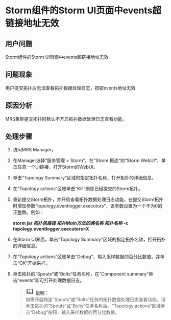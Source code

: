 # Storm组件的Storm UI页面中events超链接地址无效<a name="ZH-CN_TOPIC_0181149862"></a>

## 用户问题<a name="section18305143583116"></a>

Storm组件的Storm UI页面中events超链接地址无效

## 问题现象<a name="section117424454313"></a>

用户提交拓扑后无法查看拓扑数据处理日志，按钮events地址无效

## 原因分析<a name="section1237061220324"></a>

MRS集群提交拓扑时默认不开启拓扑数据处理日志查看功能。

## 处理步骤<a name="section1910962617165"></a>

1.  访问MRS Manager。
2.  在Manager选择“服务管理  \>  Storm“，在“Storm 概述“的“Storm WebUI“，单击任意一个UI链接，打开Storm的WebUI。
3.  单击“Topology Summary“区域的指定拓扑名称，打开拓扑的详细信息。
4.  在“Topology actions“区域单击“Kill“删除已经提交的Storm拓扑。
5.  重新提交Storm拓扑，并开启查看拓扑数据处理日志功能，在提交Storm拓扑时增加参数“topology.eventlogger.executors”，该参数设置为一个不为0的正整数。例如：

    **storm jar  _拓扑包路径 拓扑Main方法的类名称 拓扑名称_  -c topology.eventlogger.executors=X**

6.  在Storm UI界面，单击“Topology Summary“区域的指定拓扑名称，打开拓扑的详细信息。
7.  在“Topology actions“区域单击“Debug“，输入采样数据的百分比数值，并单击“OK“开始采样。
8.  单击拓扑的“Spouts“或“Bolts“任务名称，在“Component summary“单击“events“即可打开处理数据日志。

    >![](public_sys-resources/icon-note.gif) **说明：**   
    >如需开启特定“Spouts“或“Bolts“任务的拓扑数据处理日志查看功能，请单击拓扑的“Spouts“或“Bolts“任务名称后，“Topology actions“区域单击“Debug“按钮，输入采样数据的百分比数值。  


